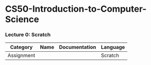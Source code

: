 # CS50-Introduction-to-Computer-Science

### Lecture 0: Scratch
| Category | Name | Documentation | Language |
| ------------- | ------------- | ------------- | ------------- |
| Assignment |  | | Scratch |






